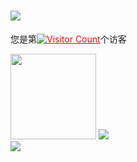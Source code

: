 
<h1 align="left"> <a href="https://fe8.cn/"> <img src="https://readme-typing-svg.herokuapp.com/?lines=cconsole.log(%22Hello%2C%20World!%22);欢迎访问毛鼠的github!&center=true&size=27"> </a> </h1>
<p  data-sourcepos="4:1-4:71" dir="auto" >您是第<a target="_blank" style="color:red;" rel="noopener noreferrer" href="https://camo.githubusercontent.com/bf932273e86efb2c72a3a813d215e0ef5f28bb1d6102fd6ec29e845871ed380a/68747470733a2f2f70726f66696c652d636f756e7465722e676c697463682e6d652f4368726973746d61732f636f756e742e737667"><img src="https://camo.githubusercontent.com/bf932273e86efb2c72a3a813d215e0ef5f28bb1d6102fd6ec29e845871ed380a/68747470733a2f2f70726f66696c652d636f756e7465722e676c697463682e6d652f4368726973746d61732f636f756e742e737667" alt="Visitor Count" data-canonical-src="https://profile-counter.glitch.me/Christmas/count.svg" style="max-width: 100%;"></a>个访客</p>


<div align="left" dir="auto">
 <img height="137px" src="https://github-readme-stats.vercel.app/api?username=Clycheng&hide_title=true&hide_border=true&show_icons=trueline_height=21&text_color=000&icon_color=000&bg_color=0,ea6161,ffc64d,fffc4d,52fa5a&theme=graywhite" />
<img src="https://github-readme-stats.vercel.app/api/top-langs/?username=Clycheng&hide_title=true&hide_border=true&layout=compact&langs_count=6&text_color=000&icon_color=fff&bg_color=0,52fa5a,4dfcff,c64dff&theme=graywhite" /> 
</div>

<div align="left" dir="auto"><a target="_blank" rel="noopener noreferrer" href="https://camo.githubusercontent.com/7d43295e23eaaff5cc6b6c9f76dfb4295d75c9fdbab0dace5e4560ed4c4a0e72/68747470733a2f2f63646e2e6a7364656c6976722e6e65742f67682f73756e3032323553554e2f73756e3032323553554e2f636f6e747269627574696f6e2d736e616b652f6769746875622d636f6e747269627574696f6e2d677269642d736e616b652e737667"><img src="https://camo.githubusercontent.com/7d43295e23eaaff5cc6b6c9f76dfb4295d75c9fdbab0dace5e4560ed4c4a0e72/68747470733a2f2f63646e2e6a7364656c6976722e6e65742f67682f73756e3032323553554e2f73756e3032323553554e2f636f6e747269627574696f6e2d736e616b652f6769746875622d636f6e747269627574696f6e2d677269642d736e616b652e737667" data-canonical-src="https://cdn.jsdelivr.net/gh/sun0225SUN/sun0225SUN/contribution-snake/github-contribution-grid-snake.svg" style="max-width: 100%;"></a></div>









